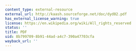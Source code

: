 ```yaml
---
content_type: external-resource
external_url: http://kaash.sourceforge.net/doc/dyd02.pdf
has_external_license_warning: true
license: https://en.wikipedia.org/wiki/All_rights_reserved
status: ''
title: PDF
uid: 8b799709-8b91-44ad-a4c7-390a47703cfa
wayback_url: ''
---
```

